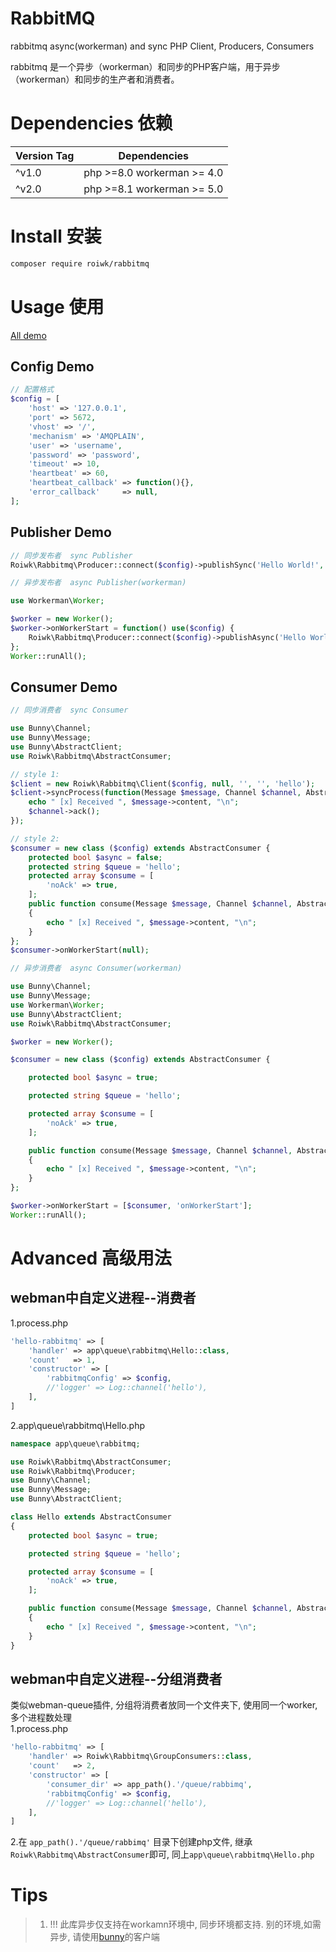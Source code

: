 # RabbitMQ
rabbitmq async(workerman) and sync PHP Client, Producers, Consumers

rabbitmq 是一个异步（workerman）和同步的PHP客户端，用于异步（workerman）和同步的生产者和消费者。


# Dependencies 依赖

|Version Tag|Dependencies|
|-----|---|
|^v1.0| php >=8.0  workerman >= 4.0|
|^v2.0| php >=8.1  workerman >= 5.0|

# Install 安装

```sh
composer require roiwk/rabbitmq
```

# Usage 使用

[All demo](./examples/)

## Config Demo

```php
// 配置格式
$config = [
    'host' => '127.0.0.1',
    'port' => 5672,
    'vhost' => '/',
    'mechanism' => 'AMQPLAIN',
    'user' => 'username',
    'password' => 'password',
    'timeout' => 10,
    'heartbeat' => 60,
    'heartbeat_callback' => function(){},
    'error_callback'     => null,
];
```

## Publisher Demo
```php
// 同步发布者  sync Publisher
Roiwk\Rabbitmq\Producer::connect($config)->publishSync('Hello World!', '', '', 'hello');

// 异步发布者  async Publisher(workerman)

use Workerman\Worker;

$worker = new Worker();
$worker->onWorkerStart = function() use($config) {
    Roiwk\Rabbitmq\Producer::connect($config)->publishAsync('Hello World!', '', '', 'hello');
};
Worker::runAll();
```


## Consumer Demo

```php
// 同步消费者  sync Consumer

use Bunny\Channel;
use Bunny\Message;
use Bunny\AbstractClient;
use Roiwk\Rabbitmq\AbstractConsumer;

// style 1:
$client = new Roiwk\Rabbitmq\Client($config, null, '', '', 'hello');
$client->syncProcess(function(Message $message, Channel $channel, AbstractClient $client){
    echo " [x] Received ", $message->content, "\n";
    $channel->ack();
});

// style 2:
$consumer = new class ($config) extends AbstractConsumer {
    protected bool $async = false;
    protected string $queue = 'hello';
    protected array $consume = [
        'noAck' => true,
    ];
    public function consume(Message $message, Channel $channel, AbstractClient $client)
    {
        echo " [x] Received ", $message->content, "\n";
    }
};
$consumer->onWorkerStart(null);

```

```php
// 异步消费者  async Consumer(workerman)

use Bunny\Channel;
use Bunny\Message;
use Workerman\Worker;
use Bunny\AbstractClient;
use Roiwk\Rabbitmq\AbstractConsumer;

$worker = new Worker();

$consumer = new class ($config) extends AbstractConsumer {

    protected bool $async = true;

    protected string $queue = 'hello';

    protected array $consume = [
        'noAck' => true,
    ];

    public function consume(Message $message, Channel $channel, AbstractClient $client)
    {
        echo " [x] Received ", $message->content, "\n";
    }
};

$worker->onWorkerStart = [$consumer, 'onWorkerStart'];
Worker::runAll();

```

# Advanced 高级用法

## webman中自定义进程--消费者

1.process.php
```php
'hello-rabbitmq' => [
    'handler' => app\queue\rabbitmq\Hello::class,
    'count'   => 1,
    'constructor' => [
        'rabbitmqConfig' => $config,
        //'logger' => Log::channel('hello'),
    ],
]
```
2.app\queue\rabbitmq\Hello.php

```php
namespace app\queue\rabbitmq;

use Roiwk\Rabbitmq\AbstractConsumer;
use Roiwk\Rabbitmq\Producer;
use Bunny\Channel;
use Bunny\Message;
use Bunny\AbstractClient;

class Hello extends AbstractConsumer
{
    protected bool $async = true;

    protected string $queue = 'hello';

    protected array $consume = [
        'noAck' => true,
    ];

    public function consume(Message $message, Channel $channel, AbstractClient $client)
    {
        echo " [x] Received ", $message->content, "\n";
    }
}

```

## webman中自定义进程--分组消费者
  类似webman-queue插件, 分组将消费者放同一个文件夹下, 使用同一个worker, 多个进程数处理  
1.process.php
```php
'hello-rabbitmq' => [
    'handler' => Roiwk\Rabbitmq\GroupConsumers::class,
    'count'   => 2,
    'constructor' => [
        'consumer_dir' => app_path().'/queue/rabbimq',
        'rabbitmqConfig' => $config,
        //'logger' => Log::channel('hello'),
    ],
]
```
2.在 ```app_path().'/queue/rabbimq'``` 目录下创建php文件, 继承```Roiwk\Rabbitmq\AbstractConsumer```即可, 同上```app\queue\rabbitmq\Hello.php```





# Tips

> 1. !!!  此库异步仅支持在workamn环境中, 同步环境都支持. 别的环境,如需异步, 请使用[bunny](https://packagist.org/packages/bunny/bunny)的客户端


